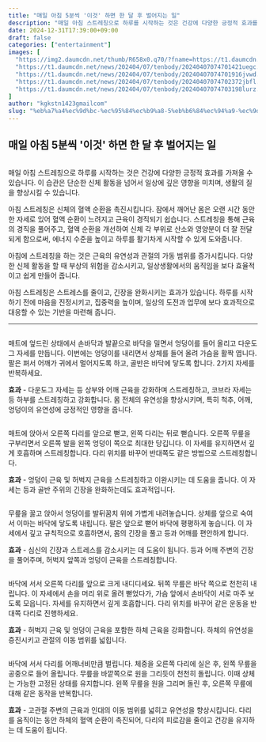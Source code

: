 ```yaml
---
title: "매일 아침 5분씩 '이것' 하면 한 달 후 벌어지는 일"
description: "매일 아침 스트레칭으로 하루를 시작하는 것은 건강에 다양한 긍정적 효과를 가져올 수 있습니다. 이 습관은 단순한 신체 활동을 넘어서 일상에 깊은 영향을 미치며, 생활의 질을 향상시킬 수 있습니다."
date: 2024-12-31T17:39:00+09:00
draft: false
categories: ["entertainment"]
images: [
  "https://img2.daumcdn.net/thumb/R658x0.q70/?fname=https://t1.daumcdn.net/news/202404/07/tenbody/20240407074700361cklm.jpg"
  "https://t1.daumcdn.net/news/202404/07/tenbody/20240407074701421uegc.gif"
  "https://t1.daumcdn.net/news/202404/07/tenbody/20240407074701916jvwd.gif"
  "https://t1.daumcdn.net/news/202404/07/tenbody/20240407074702372jbfl.gif"
  "https://t1.daumcdn.net/news/202404/07/tenbody/20240407074703198lurz.gif"
]
author: "kgkstn1423gmailcom"
slug: "%eb%a7%a4%ec%9d%bc-%ec%95%84%ec%b9%a8-5%eb%b6%84%ec%94%a9-%ec%9d%b4%ea%b2%83-%ed%95%98%eb%a9%b4-%ed%95%9c-%eb%8b%ac-%ed%9b%84-%eb%b2%8c%ec%96%b4%ec%a7%80%eb%8a%94-%ec%9d%bc"
---
```


<h2 >매일 아침 5분씩 '이것' 하면 한 달 후 벌어지는 일</h2> <figure ><img src="https://img2.daumcdn.net/thumb/R658x0.q70/?fname=https://t1.daumcdn.net/news/202404/07/tenbody/20240407074700361cklm.jpg" alt=""/></figure> <p>매일 아침 스트레칭으로 하루를 시작하는 것은 건강에 다양한 긍정적 효과를 가져올 수 있습니다. 이 습관은 단순한 신체 활동을 넘어서 일상에 깊은 영향을 미치며, 생활의 질을 향상시킬 수 있습니다.</p> <p>아침 스트레칭은 신체의 혈액 순환을 촉진시킵니다. 잠에서 깨어난 몸은 오랜 시간 동안 한 자세로 있어 혈액 순환이 느려지고 근육이 경직되기 쉽습니다. 스트레칭을 통해 근육의 경직을 풀어주고, 혈액 순환을 개선하여 신체 각 부위로 산소와 영양분이 더 잘 전달되게 함으로써, 에너지 수준을 높이고 하루를 활기차게 시작할 수 있게 도와줍니다.</p> <p>아침에 스트레칭을 하는 것은 근육의 유연성과 관절의 가동 범위를 증가시킵니다. 다양한 신체 활동을 할 때 부상의 위험을 감소시키고, 일상생활에서의 움직임을 보다 효율적이고 쉽게 만들어 줍니다.</p> <p>아침 스트레칭은 스트레스를 줄이고, 긴장을 완화시키는 효과가 있습니다. 하루를 시작하기 전에 마음을 진정시키고, 집중력을 높이며, 일상의 도전과 업무에 보다 효과적으로 대응할 수 있는 기반을 마련해 줍니다.</p> <hr /> <figure ><img src="https://t1.daumcdn.net/news/202404/07/tenbody/20240407074701421uegc.gif" alt=""/></figure> <p>매트에 엎드린 상태에서 손바닥과 발끝으로 바닥을 밀면서 엉덩이를 들어 올리고 다운도그 자세를 만듭니다. 이번에는 엉덩이를 내리면서 상체를 들어 올려 가슴을 활짝 엽니다. 팔은 펴서 어깨가 귀에서 멀어지도록 하고, 골반은 바닥에 닿도록 합니다. 2가지 자세를 반복하세요.</p> <p><strong>효과</strong> - 다운도그 자세는 등 상부와 어깨 근육을 강화하며 스트레칭하고, 코브라 자세는 등 하부를 스트레칭하고 강화합니다. 몸 전체의 유연성을 향상시키며, 특히 척추, 어깨, 엉덩이의 유연성에 긍정적인 영향을 줍니다.</p> <figure ><img src="https://t1.daumcdn.net/news/202404/07/tenbody/20240407074701916jvwd.gif" alt=""/></figure> <p>매트에 앉아서 오른쪽 다리를 앞으로 뻗고, 왼쪽 다리는 뒤로 뻗습니다. 오른쪽 무릎을 구부리면서 오른쪽 발을 왼쪽 엉덩이 쪽으로 최대한 당깁니다. 이 자세를 유지하면서 깊게 호흡하며 스트레칭합니다. 다리 위치를 바꾸어 반대쪽도 같은 방법으로 스트레칭합니다.</p> <p><strong>효과</strong> - 엉덩이 근육 및 허벅지 근육을 스트레칭하고 이완시키는 데 도움을 줍니다. 이 자세는 등과 골반 주위의 긴장을 완화하는데도 효과적입니다.</p> <figure ><img src="https://t1.daumcdn.net/news/202404/07/tenbody/20240407074702372jbfl.gif" alt=""/></figure> <p>무릎을 꿇고 앉아서 엉덩이를 발뒤꿈치 위에 가볍게 내려놓습니다. 상체를 앞으로 숙여서 이마는 바닥에 닿도록 내립니다. 팔은 앞으로 뻗어 바닥에 평평하게 놓습니다. 이 자세에서 깊고 규칙적으로 호흡하면서, 몸의 긴장을 풀고 등과 어깨를 편안하게 합니다.</p> <p><strong>효과</strong> - 심신의 긴장과 스트레스를 감소시키는 데 도움이 됩니다. 등과 어깨 주변의 긴장을 풀어주며, 허벅지 앞쪽과 엉덩이 근육을 스트레칭합니다.</p> <figure ><img src="https://t1.daumcdn.net/news/202404/07/tenbody/20240407074703198lurz.gif" alt=""/></figure> <p>바닥에 서서 오른쪽 다리를 앞으로 크게 내디디세요. 뒤쪽 무릎은 바닥 쪽으로 천천히 내립니다. 이 자세에서 손을 머리 위로 올려 뻗었다가, 가슴 앞에서 손바닥이 서로 마주 보도록 모읍니다. 자세를 유지하면서 깊게 호흡합니다. 다리 위치를 바꾸어 같은 운동을 반대쪽 다리로 진행하세요.</p> <p><strong>효과</strong> - 허벅지 근육 및 엉덩이 근육을 포함한 하체 근육을 강화합니다. 하체의 유연성을 증진시키고 관절의 이동 범위를 넓힙니다.</p> <figure ><img src="https://t1.daumcdn.net/news/202404/07/tenbody/20240407074704191ueaf.gif" alt=""/></figure> <p>바닥에 서서 다리를 어깨너비만큼 벌립니다. 체중을 오른쪽 다리에 실은 후, 왼쪽 무릎을 공중으로 들어 올립니다. 무릎을 바깥쪽으로 원을 그리듯이 천천히 돌립니다. 이때 상체는 가능한 고정된 상태를 유지합니다. 왼쪽 무릎을 원을 그리며 돌린 후, 오른쪽 무릎에 대해 같은 동작을 반복합니다.</p> <p><strong>효과</strong> - 고관절 주변의 근육과 인대의 이동 범위를 넓히고 유연성을 향상시킵니다. 다리를 움직이는 동안 하체의 혈액 순환이 촉진되어, 다리의 피로감을 줄이고 건강을 유지하는 데 도움이 됩니다.</p>